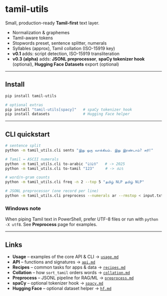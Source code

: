 # tamil-utils

Small, production-ready **Tamil-first** text layer.

* Normalization & graphemes
* Tamil-aware tokens
* Stopwords preset, sentence splitter, numerals
* Syllables (approx), Tamil collation (ISO-15919 key)
* **v0.1** adds: script detection, ISO-15919 transliteration
* **v0.3 (alpha)** adds: **JSONL preprocessor**, **spaCy tokenizer hook** (optional), **Hugging Face Datasets** export (optional)

---

## Install

```bash
pip install tamil-utils

# optional extras
pip install "tamil-utils[spacy]"   # spaCy tokenizer hook
pip install datasets               # Hugging Face helper
```

---

## CLI quickstart

```bash
# sentence split
python -m tamil_utils.cli sents "இது ஒரு வாக்கியம். இது இரண்டாம்? சரி!"

# Tamil ↔ ASCII numerals
python -m tamil_utils.cli to-arabic "௨௦௨௫"   # -> 2025
python -m tamil_utils.cli to-tamil "123"     # -> ௧௨௩

# word/n-gram counts
python -m tamil_utils.cli freq -n 2 --top 5 "தமிழ் NLP தமிழ் NLP"

# JSONL preprocessor (one record per line)
python -m tamil_utils.cli preprocess --numerals ar --rmstop < input.txt > out.jsonl
```

### Windows note

When piping Tamil text in PowerShell, prefer UTF-8 files or run with `python -X utf8`. See **Preprocess** page for examples.

---

## Links

* **Usage** – examples of the core API & CLI → [`usage.md`](./usage.md)
* **API** – functions and signatures → [`api.md`](./api.md)
* **Recipes** – common tasks for apps & data → [`recipes.md`](./recipes.md)
* **Collation** – how `sort_tamil` orders words → [`collation.md`](./collation.md)
* **Preprocess** – JSONL pipeline for RAG/ML → [`preprocess.md`](./preprocess.md)
* **spaCy** – optional tokenizer hook → [`spacy.md`](./spacy.md)
* **Hugging Face** – optional dataset helper → [`hf.md`](./hf.md)
